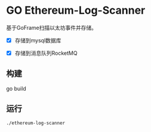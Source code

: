 # GO Ethereum-Log-Scanner
基于GoFrame扫描以太坊事件并存储。

- [x] 存储到mysql数据库

- [x] 存储到消息队列RocketMQ

## 构建
go build

## 运行

```bash
./ethereum-log-scanner
```

